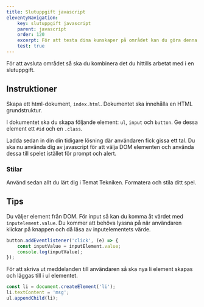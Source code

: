 ```yaml
---
title: Slutuppgift javascript
eleventyNavigation:
    key: slutuppgift javascript
    parent: javascript
    order: 120
    excerpt: För att testa dina kunskaper på området kan du göra denna slutuppgift.
    test: true
---
```


För att avsluta området så ska du kombinera det du hittills arbetat med i en slutuppgift.

## Instruktioner

Skapa ett html-dokument, `index.html`. Dokumentet ska innehålla en HTML grundstruktur.

I dokumentet ska du skapa följande element: `ul`, `input` och `button`.
Ge dessa element ett `#id` och en `.class`.

Ladda sedan in din din tidigare lösning där användaren fick gissa ett tal. Du ska nu använda dig av javascript för att välja DOM elementen och använda dessa till spelet istället för prompt och alert.

### Stilar

Använd sedan allt du lärt dig i Temat Tekniken. Formatera och stila ditt spel.

## Tips

Du väljer element från DOM. För input så kan du komma åt värdet med `inputelement.value`.
Du kommer att behöva lyssna på när användaren klickar på knappen och då läsa av inputelementets värde.

```js
button.addEventlistener('click', (e) => {
    const inputValue = inputElement.value;
    console.log(inputValue);
});
```

För att skriva ut meddelanden till användaren så ska nya li element skapas och läggas till i ul elementet.

```js
const li = document.createElement('li');
li.textContent = 'msg';
ul.appendChild(li);
```
